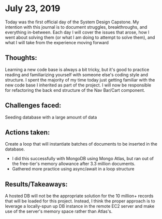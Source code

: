# July 23, 2019

Today was the first official day of the System Design Capstone. My intention with this journal is to document struggles, breakthroughs, and everything in-between. Each day I will cover the issues that arose, how I went about solving them (or what I am doing to attempt to solve them), and what I will take from the experience moving forward

## Thoughts:

Learning a new code base is always a bit tricky, but it's good to practice reading and familiarizing yourself with someone else's coding style and structure. I spent the majority of my time today just getting familiar with the new code base I inherited as part of the project. I will now be responsible for refactoring the back end structure of the Nav Bar/Cart component.

## Challenges faced:

Seeding database with a large amount of data

## Actions taken:

Create a loop that will instantiate batches of documents to be inserted in the database.

- I did this successfully with MongoDB using Mongo Atlas, but ran out of the free-tier's memory allowance after 3.3 million documents.
- Gathered more practice using async/await in a loop structure

## Results/Takeaways:

A hosted DB will not be the appropriate solution for the 10 million+ records that will be loaded for this project. Instead, I think the proper approach is to leverage a locally-spun up DB instance in the remote EC2 server and make use of the server's memory space rather than Atlas's.
